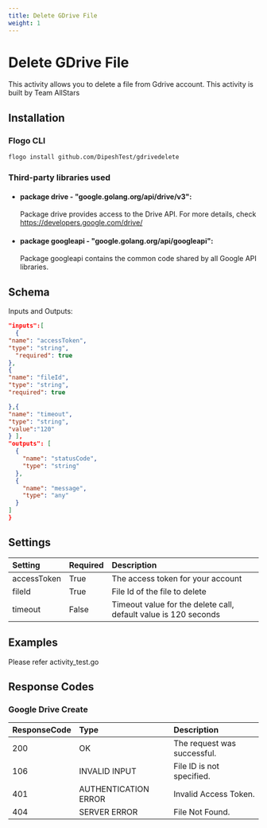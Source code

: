 ```yaml
---
title: Delete GDrive File
weight: 1
---
```


# Delete GDrive File
This activity allows you to delete a file from Gdrive account. This activity is built by Team AllStars

## Installation

### Flogo CLI
```bash
flogo install github.com/DipeshTest/gdrivedelete
```

### Third-party libraries used
- #### package drive - "google.golang.org/api/drive/v3":
	Package drive provides access to the Drive API. For more details, check https://developers.google.com/drive/
- #### package googleapi - "google.golang.org/api/googleapi":
	Package googleapi contains the common code shared by all Google API libraries.

## Schema
Inputs and Outputs:

```json
"inputs":[
  {
"name": "accessToken",
"type": "string",
  "required": true
},
{
"name": "fileId",
"type": "string",
"required": true

},{
"name": "timeout",
"type": "string",
"value":"120"
} ],
"outputs": [
  {
    "name": "statusCode",
    "type": "string"
  },
  {
    "name": "message",
    "type": "any"
  }
]
}
```
## Settings
| Setting     | Required | Description |
|:------------|:---------|:------------|
| accessToken | True     | The access token for your account |         
| fileId   | True    | File Id of the file to delete |
| timeout       | False    | Timeout value for the delete call, default value is 120 seconds|

## Examples
Please refer activity_test.go

## Response Codes
### Google Drive Create
| ResponseCode     | Type | Description |
|:------------|:---------|:------------|
|200 |OK| The request was successful. |
|106 |INVALID INPUT| File ID is not specified.|
|401 |AUTHENTICATION ERROR| Invalid Access Token.|
|404 |SERVER ERROR| File Not Found.|